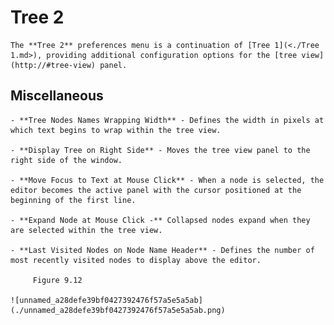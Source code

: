 
# Tree 2


	The **Tree 2** preferences menu is a continuation of [Tree 1](<./Tree 1.md>), providing additional configuration options for the [tree view](http://#tree-view) panel.

 ## Miscellaneous

	- **Tree Nodes Names Wrapping Width** - Defines the width in pixels at which text begins to wrap within the tree view.

	- **Display Tree on Right Side** - Moves the tree view panel to the right side of the window.

	- **Move Focus to Text at Mouse Click** - When a node is selected, the editor becomes the active panel with the cursor positioned at the beginning of the first line.

	- **Expand Node at Mouse Click -** Collapsed nodes expand when they are selected within the tree view.

	- **Last Visited Nodes on Node Name Header** - Defines the number of most recently visited nodes to display above the editor.
	
		 Figure 9.12
		
	![unnamed_a28defe39bf0427392476f57a5e5a5ab](./unnamed_a28defe39bf0427392476f57a5e5a5ab.png)